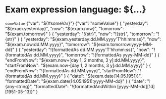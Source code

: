 # Exam expression language: ${...}

<div>
    <e:example name="Access to concordion variables">
        <e:given>
            <code c:set="#someVar">someValue</code>
        </e:given>
        <e:post url="some/url" type="text/plain" print="true">
            <e:case desc="You can have access to concordion variables with ">
                <body>
                    {"var": "${#someVar}"}
                </body>
                <expected>
                    {"var": "someValue"}
                </expected>
            </e:case>
        </e:post>
    </e:example>
    <e:example name="DateTime support">
        <e:post url="some/url" type="text/plain" print="true">
            <e:case desc="There are constants of Date type for yesterday/now/tomorrow">
                <body>
                    {
                     "yesterday": "${exam.yesterday}",
                     "now":       "${exam.now}",
                     "tomorrow":  "${exam.tomorrow}"
                    }
                </body>
                <expected>
                    {
                     "yesterday": "!{str}",
                     "now":       "!{str}",
                     "tomorrow":  "!{str}"
                    }
                </expected>
            </e:case>
            <e:case desc="You can format the output of this constants">
                <body>
                    {
                     "yesterday": "${exam.yesterday:dd.MM.yyyy'T'hh:mm:ss}",
                     "now":       "${exam.now:dd.MM.yyyy}",
                     "tomorrow":  "${exam.tomorrow:yyyy-MM-dd}"
                    }
                </body>
                <expected>
                    {
                     "yesterday": "!{formattedAs dd.MM.yyyy'T'hh:mm:ss}",
                     "now":       "!{formattedAs dd.MM.yyyy}",
                     "tomorrow":  "!{formattedAs yyyy-MM-dd}"
                    }
                </expected>
            </e:case>
            <e:case desc="You can get any time from now with +/- period">
                <body>
                    {
                     "endFromNow": "${exam.now+[day 1, 2 months, 3 y]:dd.MM.yyyy}",
                     "startFromNow": "${exam.now-[day 1, 2 months, 3 y]:dd.MM.yyyy}"
                    }
                </body>
                <expected>
                    {
                     "endFromNow": "!{formattedAs dd.MM.yyyy}",
                     "startFromNow": "!{formattedAs dd.MM.yyyy}"
                    }
                </expected>
            </e:case>
            <e:case desc="You can set arbitrary date">
                <body>
                    {
                     "date": "${exam.date(14.05.1951)}",
                     "formattedDate": "${exam.date(14.05.1951):yyyy-MM-dd}"
                    }
                </body>
                <expected>
                    {
                     "date": "!{any-string}",
                     "formattedDate": "!{formattedAndWithin [yyyy-MM-dd][1d][1951-05-13]}"
                    }
                </expected>
            </e:case>
        </e:post>
    </e:example>
</div>